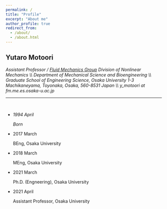 ```yaml
---
permalink: /
title: "Profile"
excerpt: "About me"
author_profile: true
redirect_from: 
  - /about/
  - /about.html
---
```


<h2>
Yutaro Motoori
</h2>

<i>
Assistant Professor / <a href="https://fm.me.es.osaka-u.ac.jp">Fluid Mechanics Group</a>
</i>

<i>
Division of Nonlinear Mechanics \\
Department of Mechanical Science and Bioengineering \\
Graduate School of Engineering Science, Osaka University
</i>

<i>
1-3 Machikaneyama, Toyonaka, Osaka, 560-8531 Japan \\
y_motoori at fm.me.es.osaka-u.ac.jp
</i>

<br>
<hr>
<br>

<ul class="timeline">
<li>
	<p class="timeline-date"><i>1994 April</i></p>
	<div class="timeline-content">
		<p><i>Born</i></p>
	</div>
</li>
<li>
	<p class="timeline-date">2017 March</p>
	<div class="timeline-content">
		<p>BEng, Osaka University</p>
	</div>
</li>
<li>
	<p class="timeline-date">2018 March</p>
	<div class="timeline-content">
		<p>MEng, Osaka University</p>
	</div>
</li>
<li>
	<p class="timeline-date">2021 March </p>
	<div class="timeline-content">
		<p>Ph.D. (Engneering), Osaka University</p>
	</div>
</li>
<li>
	<p class="timeline-date">2021 April </p>
	<div class="timeline-content">
		<p>Assistant Professor, Osaka University</p>
	</div>
</li>
</ul>
